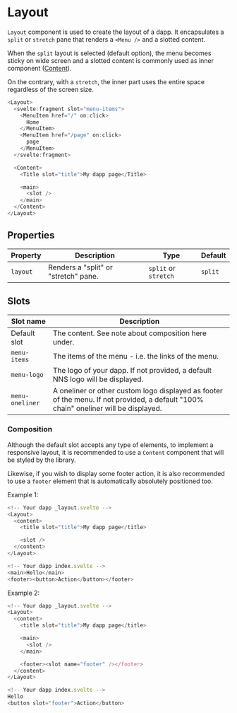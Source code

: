 # Layout

`Layout` component is used to create the layout of a dapp. It encapsulates a `split` or `stretch` pane that renders a `<Menu />` and a slotted content.

When the `split` layout is selected (default option), the menu becomes sticky on wide screen and a slotted content is commonly used as inner component ([Content](/components/content)).

On the contrary, with a `stretch`, the inner part uses the entire space regardless of the screen size.

```javascript
<Layout>
  <svelte:fragment slot="menu-items">
    <MenuItem href="/" on:click>
      Home
    </MenuItem>
    <MenuItem href="/page" on:click>
      page
    </MenuItem>
  </svelte:fragment>

  <Content>
    <Title slot="title">My dapp page</Title>

    <main>
      <slot />
    </main>
  </Content>
</Layout>
```

## Properties

| Property | Description                          | Type                 | Default |
| -------- | ------------------------------------ | -------------------- | ------- |
| `layout` | Renders a "split" or "stretch" pane. | `split` or `stretch` | `split` |

## Slots

| Slot name       | Description                                                                                                                          |
| --------------- | ------------------------------------------------------------------------------------------------------------------------------------ |
| Default slot    | The content. See note about composition here under.                                                                                  |
| `menu-items`    | The items of the menu - i.e. the links of the menu.                                                                                  |
| `menu-logo`     | The logo of your dapp. If not provided, a default NNS logo will be displayed.                                                        |
| `menu-oneliner` | A oneliner or other custom logo displayed as footer of the menu. If not provided, a default "100% chain" oneliner will be displayed. |

### Composition

Although the default slot accepts any type of elements, to implement a responsive layout, it is recommended to use a `Content` component that will be styled by the library.

Likewise, if you wish to display some footer action, it is also recommended to use a `footer` element that is automatically absolutely positioned too.

Example 1:

```javascript
<!-- Your dapp _layout.svelte -->
<Layout>
  <content>
    <title slot="title">My dapp page</title>

    <slot />
  </content>
</Layout>

<!-- Your dapp index.svelte -->
<main>Hello</main>
<footer><button>Action</button></footer>
```

Example 2:

```javascript
<!-- Your dapp _layout.svelte -->
<Layout>
  <content>
    <title slot="title">My dapp page</title>

    <main>
      <slot />
    </main>

    <footer><slot name="footer" /></footer>
  </content>
</Layout>

<!-- Your dapp index.svelte -->
Hello
<button slot="footer">Action</button>
```
